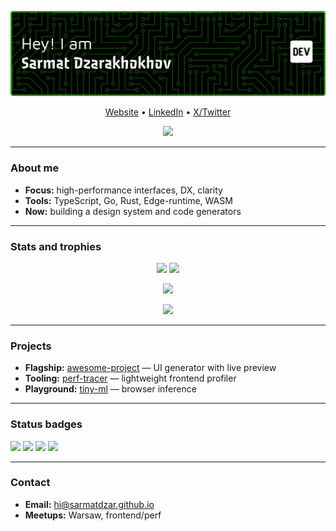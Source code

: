 <!-- Gradient banner (SVG) -->
<p align="center">
  <img src="assets/github-header-banner.png" alt="banner" />
</p>

<!-- Quick links -->
<p align="center">
  <a href="https://sarmatdzar.github.io">Website</a> •
  <a href="https://linkedin.com/in/sarmatdzar">LinkedIn</a> •
  <a href="https://twitter.com/sarmatdzar">X/Twitter</a>
</p>

<!-- Tech icons -->
<p align="center">
  <img src="https://skillicons.dev/icons?i=ts,react,nextjs,nodejs,python,go,docker,kubernetes,aws,postgres,redis" />
</p>

---

### About me
- **Focus:** high-performance interfaces, DX, clarity
- **Tools:** TypeScript, Go, Rust, Edge-runtime, WASM
- **Now:** building a design system and code generators

---

### Stats and trophies
<p align="center">
  <img src="https://github-readme-stats.vercel.app/api?username=sarmatdzar&show_icons=true&theme=radical" height="165" />
  <img src="https://github-readme-stats.vercel.app/api/top-langs/?username=sarmatdzar&layout=compact&theme=radical" height="165" />
</p>

<p align="center">
  <img src="https://github-readme-streak-stats.herokuapp.com/?user=sarmatdzar&theme=radical" height="165" />
</p>

<p align="center">
  <img src="https://github-profile-trophy.vercel.app/?username=sarmatdzar&theme=onedark&column=6" />
</p>

---

### Projects
- **Flagship:** [awesome-project](https://github.com/sarmatdzar/awesome-project) — UI generator with live preview
- **Tooling:** [perf-tracer](https://github.com/sarmatdzar/perf-tracer) — lightweight frontend profiler
- **Playground:** [tiny-ml](https://github.com/sarmatdzar/tiny-ml) — browser inference

---

### Status badges
<p>
  <img src="https://img.shields.io/badge/build-passing-00C853?style=for-the-badge" />
  <img src="https://img.shields.io/badge/coverage-94%25-2962FF?style=for-the-badge" />
  <img src="https://img.shields.io/badge/releases-auto-FF6D00?style=for-the-badge" />
  <img src="https://komarev.com/ghpvc/?username=sarmatdzar&color=blue&style=for-the-badge" />
</p>

---

### Contact
- **Email:** hi@sarmatdzar.github.io
- **Meetups:** Warsaw, frontend/perf
